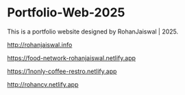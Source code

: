 # Portfolio-Web-2025
This is a portfolio website designed by RohanJaiswal | 2025.

<!-- Designed by | Rohan jaiswal.dev -->

http://rohanjaiswal.info 

<!-- Here my some projects:  -->

https://food-network-rohanjaiswal.netlify.app

https://1nonly-coffee-restro.netlify.app


<!-- My RESUME -->

http://rohancv.netlify.app

